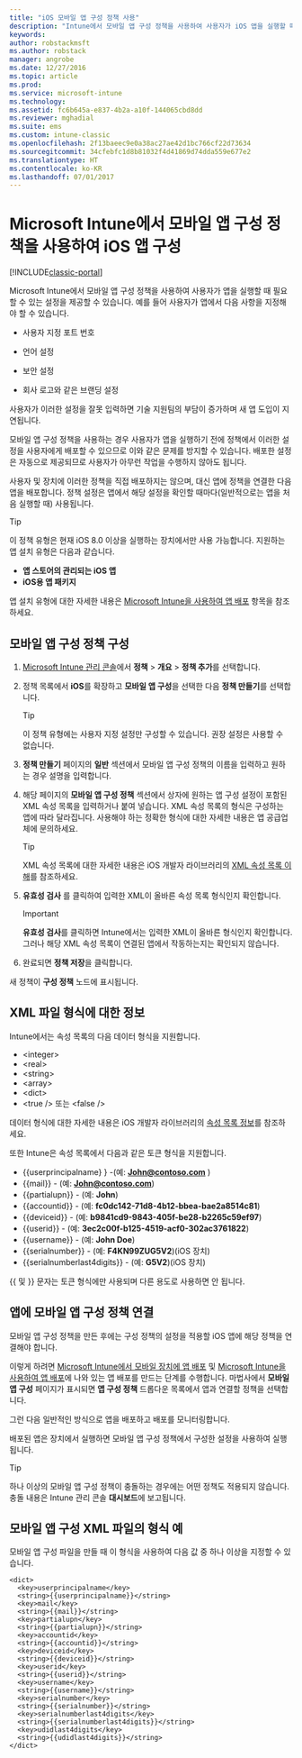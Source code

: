```yaml
---
title: "iOS 모바일 앱 구성 정책 사용"
description: "Intune에서 모바일 앱 구성 정책을 사용하여 사용자가 iOS 앱을 실행할 때 필요할 수도 있는 설정을 제공할 수 있습니다."
keywords: 
author: robstackmsft
ms.author: robstack
manager: angrobe
ms.date: 12/27/2016
ms.topic: article
ms.prod: 
ms.service: microsoft-intune
ms.technology: 
ms.assetid: fc6b645a-e837-4b2a-a10f-144065cbd8dd
ms.reviewer: mghadial
ms.suite: ems
ms.custom: intune-classic
ms.openlocfilehash: 2f13baeec9e0a38ac27ae42d1bc766cf22d73634
ms.sourcegitcommit: 34cfebfc1d8b81032f4d41869d74dda559e677e2
ms.translationtype: HT
ms.contentlocale: ko-KR
ms.lasthandoff: 07/01/2017
---
```

# <a name="configure-ios-apps-with-mobile-app-configuration-policies-in-microsoft-intune"></a>Microsoft Intune에서 모바일 앱 구성 정책을 사용하여 iOS 앱 구성

[!INCLUDE[classic-portal](../includes/classic-portal.md)]

Microsoft Intune에서 모바일 앱 구성 정책을 사용하여 사용자가 앱을 실행할 때 필요할 수 있는 설정을 제공할 수 있습니다. 예를 들어 사용자가 앱에서 다음 사항을 지정해야 할 수 있습니다.

-   사용자 지정 포트 번호

-   언어 설정

-   보안 설정

-   회사 로고와 같은 브랜딩 설정

사용자가 이러한 설정을 잘못 입력하면 기술 지원팀의 부담이 증가하며 새 앱 도입이 지연됩니다.

모바일 앱 구성 정책을 사용하는 경우 사용자가 앱을 실행하기 전에 정책에서 이러한 설정을 사용자에게 배포할 수 있으므로 이와 같은 문제를 방지할 수 있습니다. 배포한 설정은 자동으로 제공되므로 사용자가 아무런 작업을 수행하지 않아도 됩니다.

사용자 및 장치에 이러한 정책을 직접 배포하지는 않으며, 대신 앱에 정책을 연결한 다음 앱을 배포합니다. 정책 설정은 앱에서 해당 설정을 확인할 때마다(일반적으로는 앱을 처음 실행할 때) 사용됩니다.

> [!TIP]
> 이 정책 유형은 현재 iOS 8.0 이상을 실행하는 장치에서만 사용 가능합니다. 지원하는 앱 설치 유형은 다음과 같습니다.
>
> -   **앱 스토어의 관리되는 iOS 앱**
> -   **iOS용 앱 패키지**
>
> 앱 설치 유형에 대한 자세한 내용은 [Microsoft Intune을 사용하여 앱 배포](deploy-apps.md) 항목을 참조하세요.

## <a name="configure-a-mobile-app-configuration-policy"></a>모바일 앱 구성 정책 구성

1.  [Microsoft Intune 관리 콘솔](https://manage.microsoft.com)에서 **정책** &gt; **개요** &gt; **정책 추가**를 선택합니다.

2.  정책 목록에서 **iOS**를 확장하고 **모바일 앱 구성**을 선택한 다음 **정책 만들기**를 선택합니다.

    > [!TIP]
    > 이 정책 유형에는 사용자 지정 설정만 구성할 수 있습니다. 권장 설정은 사용할 수 없습니다.

3.  **정책 만들기** 페이지의 **일반** 섹션에서 모바일 앱 구성 정책의 이름을 입력하고 원하는 경우 설명을 입력합니다.

4.  해당 페이지의 **모바일 앱 구성 정책** 섹션에서 상자에 원하는 앱 구성 설정이 포함된 XML 속성 목록을 입력하거나 붙여 넣습니다. XML 속성 목록의 형식은 구성하는 앱에 따라 달라집니다. 사용해야 하는 정확한 형식에 대한 자세한 내용은 앱 공급업체에 문의하세요.

    > [!TIP]
    > XML 속성 목록에 대한 자세한 내용은 iOS 개발자 라이브러리의 [XML 속성 목록 이해](https://developer.apple.com/library/ios/documentation/Cocoa/Conceptual/PropertyLists/UnderstandXMLPlist/UnderstandXMLPlist.html)를 참조하세요.

5.  **유효성 검사** 를 클릭하여 입력한 XML이 올바른 속성 목록 형식인지 확인합니다.

    > [!IMPORTANT]
    > **유효성 검사**를 클릭하면 Intune에서는 입력한 XML이 올바른 형식인지 확인합니다. 그러나 해당 XML 속성 목록이 연결된 앱에서 작동하는지는 확인되지 않습니다.

6.  완료되면 **정책 저장**을 클릭합니다.

새 정책이 **구성 정책** 노드에 표시됩니다.

## <a name="information-about-the-xml-file-format"></a>XML 파일 형식에 대한 정보

Intune에서는 속성 목록의 다음 데이터 형식을 지원합니다.
    
- &lt;integer&gt;
- &lt;real&gt;
- &lt;string&gt;
- &lt;array&gt;
- &lt;dict&gt;
- &lt;true /&gt; 또는 &lt;false /&gt;
     
데이터 형식에 대한 자세한 내용은 iOS 개발자 라이브러리의 [속성 목록 정보](https://developer.apple.com/library/ios/documentation/Cocoa/Conceptual/PropertyLists/AboutPropertyLists/AboutPropertyLists.html)를 참조하세요.

또한 Intune은 속성 목록에서 다음과 같은 토큰 형식을 지원합니다.
- \{\{userprincipalname\} \} -(예:  **John@contoso.com** )
- \{\{mail\}\} - (예: **John@contoso.com**)
- \{\{partialupn\}\} - (예: **John**)
- \{\{accountid\}\} - (예: **fc0dc142-71d8-4b12-bbea-bae2a8514c81**)
- \{\{deviceid\}\} - (예: **b9841cd9-9843-405f-be28-b2265c59ef97**)
- \{\{userid\}\} - (예: **3ec2c00f-b125-4519-acf0-302ac3761822**)
- \{\{username\}\} - (예: **John Doe**)
- \{\{serialnumber\}\} - (예: **F4KN99ZUG5V2**)(iOS 장치)
- \{\{serialnumberlast4digits\}\} - (예: **G5V2**)(iOS 장치)
    
\{\{ 및 \}\} 문자는 토큰 형식에만 사용되며 다른 용도로 사용하면 안 됩니다.

## <a name="associate-a-mobile-app-configuration-policy-with-an-app"></a>앱에 모바일 앱 구성 정책 연결
모바일 앱 구성 정책을 만든 후에는 구성 정책의 설정을 적용할 iOS 앱에 해당 정책을 연결해야 합니다.

이렇게 하려면 [Microsoft Intune에서 모바일 장치에 앱 배포](add-apps-for-mobile-devices-in-microsoft-intune.md) 및 [Microsoft Intune을 사용하여 앱 배포](deploy-apps-in-microsoft-intune.md)에 나와 있는 앱 배포를 만드는 단계를 수행합니다. 마법사에서 **모바일 앱 구성** 페이지가 표시되면 **앱 구성 정책** 드롭다운 목록에서 앱과 연결할 정책을 선택합니다.

그런 다음 일반적인 방식으로 앱을 배포하고 배포를 모니터링합니다.

배포된 앱은 장치에서 실행하면 모바일 앱 구성 정책에서 구성한 설정을 사용하여 실행됩니다.

> [!TIP]
> 하나 이상의 모바일 앱 구성 정책이 충돌하는 경우에는 어떤 정책도 적용되지 않습니다. 충돌 내용은 Intune 관리 콘솔 **대시보드**에 보고됩니다.

## <a name="example-format-for-a-mobile-app-configuration-xml-file"></a>모바일 앱 구성 XML 파일의 형식 예

모바일 앱 구성 파일을 만들 때 이 형식을 사용하여 다음 값 중 하나 이상을 지정할 수 있습니다.

```
<dict>
  <key>userprincipalname</key>
  <string>{{userprincipalname}}</string>
  <key>mail</key>
  <string>{{mail}}</string>
  <key>partialupn</key>
  <string>{{partialupn}}</string>
  <key>accountid</key>
  <string>{{accountid}}</string>
  <key>deviceid</key>
  <string>{{deviceid}}</string>
  <key>userid</key>
  <string>{{userid}}</string>
  <key>username</key>
  <string>{{username}}</string>
  <key>serialnumber</key>
  <string>{{serialnumber}}</string>
  <key>serialnumberlast4digits</key>
  <string>{{serialnumberlast4digits}}</string>
  <key>udidlast4digits</key>
  <string>{{udidlast4digits}}</string>
</dict>

```
